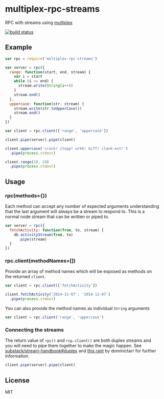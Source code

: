# multiplex-rpc-streams

RPC with streams using [multiplex](https://www.npmjs.org/package/multiplex)

[![build status](http://img.shields.io/travis/timhudson/multiplex-rpc-streams.svg?style=flat)](http://travis-ci.org/timhudson/multiplex-rpc-streams)

## Example

``` js
var rpc = require('multiplex-rpc-streams')

var server = rpc({
  range: function(start, end, stream) {
    var i = start
    while (i <= end) {
      stream.write(String(i++))
    }
    stream.end()
  },
  uppercase: function(str, stream) {
    stream.write(str.toUpperCase())
    stream.end()
  }
})

var client = rpc.client(['range', 'uppercase'])

client.pipe(server).pipe(client)

client.uppercase('crack! zlopp! urkk! biff! clank-est!')
  .pipe(process.stdout)

client.range(10, 20)
  .pipe(process.stdout)
```

## Usage

### rpc(methods={})

Each method can accept any number of expected arguments understanding that the last argument will always be a stream to respond to. This is a normal node stream that can be written or piped to.

``` js
var server = rpc({
  fetchActivity: function(from, to, stream) {
    db.activityStream(from, to)
      .pipe(stream)
  }
})
```

### rpc.client(methodNames=[])

Provide an array of method names which will be exposed as methods on the returned `client`.

``` js
var client = rpc.client(['fetchActivity'])

client.fetchActivity('2014-11-07', '2014-12-07')
  .pipe(process.stdout)
```

You can also provide the method names as individual `String` arguments

``` js
var client = rpc.client('range', 'uppercase')
```

### Connecting the streams

The return value of `rpc()` and `rcp.client()` are both duplex streams and you will need to pipe them together to make the magic happen. See [substack/stream-handbook#duplex](https://github.com/substack/stream-handbook#duplex) and [this rant](https://github.com/dominictarr/rpc-stream#rant) by dominictarr for further information.

``` js
client.pipe(server).pipe(client)
```

## License

MIT
